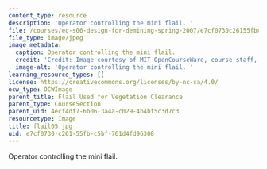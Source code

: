 ```yaml
---
content_type: resource
description: 'Operator controlling the mini flail. '
file: /courses/ec-s06-design-for-demining-spring-2007/e7cf0730c26155fbc5bf761d4fd96308_flail05.jpg
file_type: image/jpeg
image_metadata:
  caption: Operator controlling the mini flail.
  credit: 'Credit: Image courtesy of MIT OpenCourseWare, course staff, and students.'
  image-alt: 'Operator controlling the mini flail. '
learning_resource_types: []
license: https://creativecommons.org/licenses/by-nc-sa/4.0/
ocw_type: OCWImage
parent_title: Flail Used for Vegetation Clearance
parent_type: CourseSection
parent_uid: 4ecf4df7-6b06-3a4a-c029-4b4bf5c3d7c3
resourcetype: Image
title: flail05.jpg
uid: e7cf0730-c261-55fb-c5bf-761d4fd96308
---
```

Operator controlling the mini flail. 